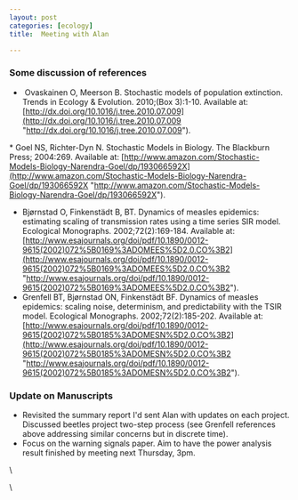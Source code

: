 ```yaml
---
layout: post
categories: [ecology]
title:  Meeting with Alan

---
```







### Some discussion of references

-   ﻿ Ovaskainen O, Meerson B. Stochastic models of population
    extinction. Trends in Ecology & Evolution. 2010;(Box 3):1-10.
    Available at:
    [http://dx.doi.org/10.1016/j.tree.2010.07.009](http://dx.doi.org/10.1016/j.tree.2010.07.009 "http://dx.doi.org/10.1016/j.tree.2010.07.009").

﻿\* Goel NS, Richter-Dyn N. Stochastic Models in Biology. The Blackburn
Press; 2004:269. Available at:
[http://www.amazon.com/Stochastic-Models-Biology-Narendra-Goel/dp/193066592X](http://www.amazon.com/Stochastic-Models-Biology-Narendra-Goel/dp/193066592X "http://www.amazon.com/Stochastic-Models-Biology-Narendra-Goel/dp/193066592X").

-   Bjørnstad O, Finkenstädt B, BT. Dynamics of measles epidemics:
    estimating scaling of transmission rates using a time series SIR
    model. Ecological Monographs. 2002;72(2):169-184. Available at:
    [http://www.esajournals.org/doi/pdf/10.1890/0012-9615(2002)072%5B0169%3ADOMEES%5D2.0.CO%3B2](http://www.esajournals.org/doi/pdf/10.1890/0012-9615(2002)072%5B0169%3ADOMEES%5D2.0.CO%3B2 "http://www.esajournals.org/doi/pdf/10.1890/0012-9615(2002)072%5B0169%3ADOMEES%5D2.0.CO%3B2").
-   Grenfell BT, Bjørnstad ON, Finkenstädt BF. Dynamics of measles
    epidemics: scaling noise, determinism, and predictability with the
    TSIR model. Ecological Monographs. 2002;72(2):185-202. Available at:
    [http://www.esajournals.org/doi/pdf/10.1890/0012-9615(2002)072%5B0185%3ADOMESN%5D2.0.CO%3B2](http://www.esajournals.org/doi/pdf/10.1890/0012-9615(2002)072%5B0185%3ADOMESN%5D2.0.CO%3B2 "http://www.esajournals.org/doi/pdf/10.1890/0012-9615(2002)072%5B0185%3ADOMESN%5D2.0.CO%3B2").

### Update on Manuscripts

-   Revisited the summary report I'd sent Alan with updates on each
    project. Discussed beetles project two-step process (see Grenfell
    references above addressing similar concerns but in discrete time).
-   Focus on the warning signals paper. Aim to have the power analysis
    result finished by meeting next Thursday, 3pm.

\

\

